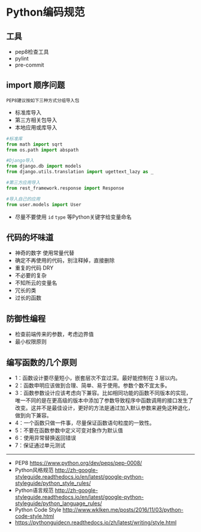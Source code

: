 # Python编码规范


## 工具

- pep8检查工具
- pylint
- pre-commit

## import 顺序问题


`PEP8建议按如下三种方式分组导入包`

- 标准库导入
- 第三方相关包导入
- 本地应用或库导入

```python
#标准库
from math import sqrt
from os.path import abspath

#Django导入
from django.db import models
from django.utils.translation import ugettext_lazy as _

#第三方应用导入
from rest_framework.response import Response

#导入自己的应用
from user.models import User
```

- 尽量不要使用 `id` `type` 等Python关键字给变量命名


## 代码的坏味道

- 神奇的数字 使用常量代替
- 确定不再使用的代码，别注释掉，直接删除
- 重复的代码 DRY
- 不必要的复杂
- 不知所云的变量名
- 冗长的类
- 过长的函数

## 防御性编程

- 检查前端传来的参数，考虑边界值
- 最小权限原则


## 编写函数的几个原则
- 1：函数设计要尽量短小，嵌套层次不宜过深。最好能控制在 3 层以内。
- 2：函数申明应该做到合理、简单、易于使用。参数个数不宜太多。
- 3：函数参数设计应该考虑向下兼容。比如相同功能的函数不同版本的实现，唯一不同的是在更高级的版本中添加了参数导致程序中函数调用的接口发生了改变。这并不是最佳设计，更好的方法是通过加入默认参数来避免这种退化，做到向下兼容。
- 4：一个函数只做一件事，尽量保证函数语句粒度的一致性。
- 5：不要在函数参数中定义可变对象作为默认值
- 6：使用异常替换返回错误
- 7：保证通过单元测试

---

- PEP8  https://www.python.org/dev/peps/pep-0008/
- Python风格规范  http://zh-google-styleguide.readthedocs.io/en/latest/google-python-styleguide/python_style_rules/
- Python语言规范  http://zh-google-styleguide.readthedocs.io/en/latest/google-python-styleguide/python_language_rules/
- Python Code Style http://www.wklken.me/posts/2016/11/03/python-code-style.html
- https://pythonguidecn.readthedocs.io/zh/latest/writing/style.html
